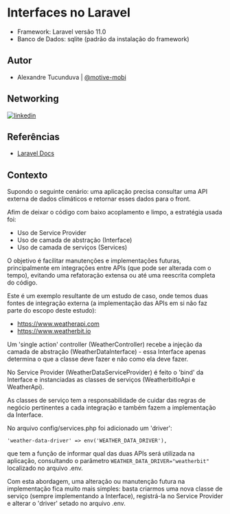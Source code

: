 
# Interfaces no Laravel

 - Framework: Laravel versão 11.0
 - Banco de Dados: sqlite (padrão da instalação do framework)

## Autor

- Alexandre Tucunduva | [@motive-mobi](mailto:motive.mobi@gmail.com)


## Networking
[![linkedin](https://img.shields.io/badge/linkedin-0A66C2?style=for-the-badge&logo=linkedin&logoColor=white)](https://www.linkedin.com/in/alexandre-tucunduva)


## Referências

- [Laravel Docs](https://laravel.com/docs/11.x)


## Contexto

Supondo o seguinte cenário: uma aplicação precisa consultar uma API externa de dados climáticos e retornar esses dados para o front.

Afim de deixar o código com baixo acoplamento e limpo, a estratégia usada foi:

- Uso de Service Provider
- Uso de camada de abstração (Interface)
- Uso de camada de serviços (Services)

O objetivo é facilitar manutenções e implementações futuras, principalmente em integrações entre APIs (que pode ser alterada com o tempo), evitando uma refatoração extensa ou até uma reescrita completa do código.

Este é um exemplo resultante de um estudo de caso, onde temos duas fontes de integração externa (a implementação das APIs em si não faz parte do escopo deste estudo):

- https://www.weatherapi.com
- https://www.weatherbit.io

Um 'single action' controller (WeatherController) recebe a injeção da camada de abstração (WeatherDataInterface) - essa Interface apenas determina o que a classe deve fazer e não como ela deve fazer.

No Service Provider (WeatherDataServiceProvider) é feito o 'bind' da Interface e instanciadas as classes de serviços (WeatherbitIoApi e WeatherApi).

As classes de serviço tem a responsabilidade de cuidar das regras de negócio pertinentes a cada integração e também fazem a implementação da Interface.

No arquivo config/services.php foi adicionado um 'driver':
```
'weather-data-driver' => env('WEATHER_DATA_DRIVER'),
```
que tem a função de informar qual das duas APIs será utilizada na aplicação, consultando o parâmetro ```WEATHER_DATA_DRIVER="weatherbit"``` localizado no arquivo .env.

Com esta abordagem, uma alteração ou manutenção futura na implementação fica muito mais simples: basta criarmos uma nova classe de serviço (sempre implementando a Interface), registrá-la no Service Provider e alterar o 'driver' setado no arquivo .env.
